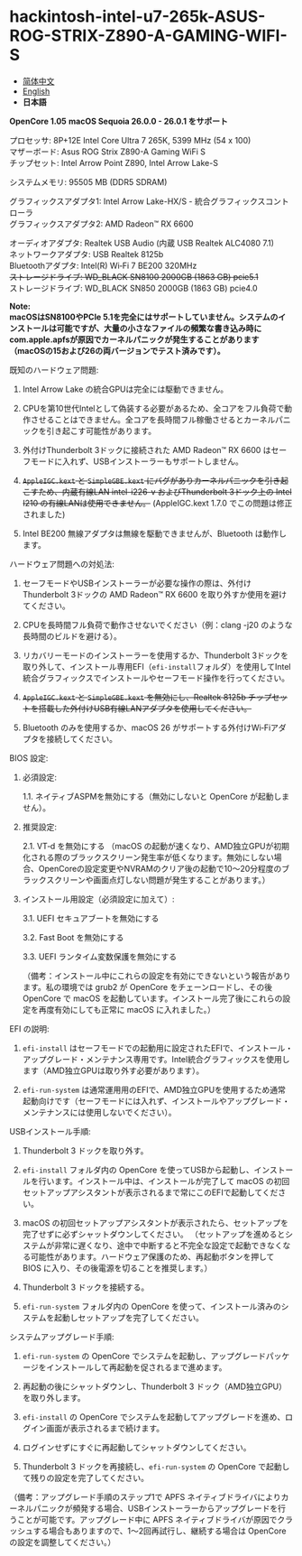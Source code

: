 # hackintosh-intel-u7-265k-ASUS-ROG-STRIX-Z890-A-GAMING-WIFI-S

- [简体中文](/./README.md)
- [English](/.github/README-en_us.md)
- **日本語**

**OpenCore 1.05**
**macOS Sequoia 26.0.0 - 26.0.1 をサポート**

プロセッサ: 8P+12E Intel Core Ultra 7 265K, 5399 MHz (54 x 100)  
マザーボード: Asus ROG Strix Z890-A Gaming WiFi S  
チップセット: Intel Arrow Point Z890, Intel Arrow Lake-S  

システムメモリ: 95505 MB (DDR5 SDRAM)  

グラフィックスアダプタ1: Intel Arrow Lake-HX/S - 統合グラフィックスコントローラ  
グラフィックスアダプタ2: AMD Radeon™ RX 6600  

オーディオアダプタ: Realtek USB Audio (内蔵 USB Realtek ALC4080 7.1)  
ネットワークアダプタ: USB Realtek 8125b  
Bluetoothアダプタ: Intel(R) Wi‑Fi 7 BE200 320MHz  
~~ストレージドライブ: WD_BLACK SN8100 2000GB (1863 GB) pcie5.1~~  
ストレージドライブ: WD_BLACK SN850 2000GB (1863 GB) pcie4.0   

**Note:**  
**macOSはSN8100やPCIe 5.1を完全にはサポートしていません。システムのインストールは可能ですが、大量の小さなファイルの頻繁な書き込み時にcom.apple.apfsが原因でカーネルパニックが発生することがあります（macOSの15および26の両バージョンでテスト済みです）。**  


既知のハードウェア問題:

1. Intel Arrow Lake の統合GPUは完全には駆動できません。

2. CPUを第10世代Intelとして偽装する必要があるため、全コアをフル負荷で動作させることはできません。全コアを長時間フル稼働させるとカーネルパニックを引き起こす可能性があります。

3. 外付けThunderbolt 3ドックに接続された AMD Radeon™ RX 6600 はセーフモードに入れず、USBインストーラーもサポートしません。

4. ~~`AppleIGC.kext` と `SimpleGBE.kext` にバグがありカーネルパニックを引き起こすため、内蔵有線LAN intel-i226-v およびThunderbolt 3ドック上の Intel I210 の有線LANは使用できません。~~ (AppleIGC.kext 1.7.0 でこの問題は修正されました)  

5. Intel BE200 無線アダプタは無線を駆動できませんが、Bluetooth は動作します。


ハードウェア問題への対処法:

1. セーフモードやUSBインストーラーが必要な操作の際は、外付けThunderbolt 3ドックの AMD Radeon™ RX 6600 を取り外すか使用を避けてください。

2. CPUを長時間フル負荷で動作させないでください（例：clang -j20 のような長時間のビルドを避ける）。

3. リカバリーモードのインストーラーを使用するか、Thunderbolt 3ドックを取り外して、インストール専用EFI（`efi-install`フォルダ）を使用してIntel統合グラフィックスでインストールやセーフモード操作を行ってください。

4. ~~`AppleIGC.kext` と `SimpleGBE.kext` を無効にし、Realtek 8125b チップセットを搭載した外付けUSB有線LANアダプタを使用してください。~~

5. Bluetooth のみを使用するか、macOS 26 がサポートする外付けWi‑Fiアダプタを接続してください。


BIOS 設定:

1. 必須設定:

    1.1. ネイティブASPMを無効にする（無効にしないと OpenCore が起動しません）。

2. 推奨設定:

    2.1. VT‑d を無効にする
        （macOS の起動が速くなり、AMD独立GPUが初期化される際のブラックスクリーン発生率が低くなります。無効にしない場合、OpenCoreの設定変更やNVRAMのクリア後の起動で10〜20分程度のブラックスクリーンや画面点灯しない問題が発生することがあります。）

3. インストール用設定（必須設定に加えて）:

    3.1. UEFI セキュアブートを無効にする

    3.2. Fast Boot を無効にする

    3.3. UEFI ランタイム変数保護を無効にする

    （備考：インストール中にこれらの設定を有効にできないという報告があります。私の環境では grub2 が OpenCore をチェーンロードし、その後 OpenCore で macOS を起動しています。インストール完了後にこれらの設定を再度有効にしても正常に macOS に入れました。）


EFI の説明:

1. `efi-install` はセーフモードでの起動用に設定されたEFIで、インストール・アップグレード・メンテナンス専用です。Intel統合グラフィックスを使用します（AMD独立GPUは取り外す必要があります）。

2. `efi-run-system` は通常運用用のEFIで、AMD独立GPUを使用するため通常起動向けです（セーフモードには入れず、インストールやアップグレード・メンテナンスには使用しないでください）。


USBインストール手順:

1. Thunderbolt 3 ドックを取り外す。

2. `efi-install` フォルダ内の OpenCore を使ってUSBから起動し、インストールを行います。インストール中は、インストールが完了して macOS の初回セットアップアシスタントが表示されるまで常にこのEFIで起動してください。

3. macOS の初回セットアップアシスタントが表示されたら、セットアップを完了せずに必ずシャットダウンしてください。
    （セットアップを進めるとシステムが非常に遅くなり、途中で中断すると不完全な設定で起動できなくなる可能性があります。ハードウェア保護のため、再起動ボタンを押して BIOS に入り、その後電源を切ることを推奨します。）

4. Thunderbolt 3 ドックを接続する。

5. `efi-run-system` フォルダ内の OpenCore を使って、インストール済みのシステムを起動しセットアップを完了してください。


システムアップグレード手順:

1. `efi-run-system` の OpenCore でシステムを起動し、アップグレードパッケージをインストールして再起動を促されるまで進めます。

2. 再起動の後にシャットダウンし、Thunderbolt 3 ドック（AMD独立GPU）を取り外します。

3. `efi-install` の OpenCore でシステムを起動してアップグレードを進め、ログイン画面が表示されるまで続けます。

4. ログインせずにすぐに再起動してシャットダウンしてください。

5. Thunderbolt 3 ドックを再接続し、`efi-run-system` の OpenCore で起動して残りの設定を完了してください。

（備考：アップグレード手順のステップ1で APFS ネイティブドライバによりカーネルパニックが頻発する場合、USBインストーラーからアップグレードを行うことが可能です。アップグレード中に APFS ネイティブドライバが原因でクラッシュする場合もありますので、1〜2回再試行し、継続する場合は OpenCore の設定を調整してください。）